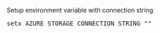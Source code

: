 
Setup environment variable with connection string
<pre>
setx AZURE_STORAGE_CONNECTION_STRING "<yourconnectionstring>"
</pre>